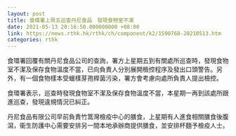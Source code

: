 ```yaml
---
layout: post
title: 食環署上周五巡查丹尼食品　發現食物室不潔
date: 2021-05-13 20:16:50.000000000 +08:00
link: https://news.rthk.hk/rthk/ch/component/k2/1590768-20210513.htm
categories: rthk
---
```


食環署回覆有關丹尼食品公司的查詢，署方上星期五到有關處所巡查時，發現食物室不潔及保存食物溫度不當，已向負責人分別展開檢控程序及發出口頭警告。另外，有一個食物樣本受蠟樣芽孢桿菌污染，署方會考慮向處所負責人提出檢控。

食環署表示，巡查時發現食物室不潔及保存食物溫度不當，本星期一再到該處所跟進巡查，發現違規情況已糾正。

丹尼食品有限公司早前負責竹篙灣檢疫中心的膳食，上星期有人進食相關膳食後腹瀉，衞生防護中心需要安排另一間本地承辦商提供膳食，並安排杯麵予檢疫人士。
